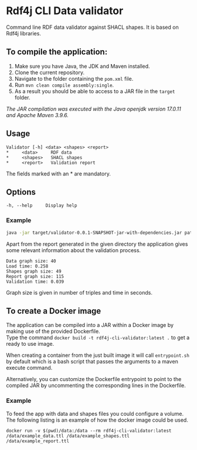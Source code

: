 # Rdf4j CLI Data validator
Command line RDF data validator against SHACL shapes. It is based on Rdf4j libraries.

## To compile the application:
1. Make sure you have Java, the JDK and Maven installed.
2. Clone the current repository.
3. Navigate to the folder containing the `pom.xml` file.
4. Run `mvn clean compile assembly:single`.
5. As a result you should be able to access to a JAR file in the `target` folder.

_The JAR compilation was executed with the Java openjdk version 17.0.11 and Apache Maven 3.9.6._

## Usage
    Validator [-h] <data> <shapes> <report>
    *     <data>     RDF data
    *     <shapes>   SHACL shapes
    *     <report>   Validation report

The fields marked with an \* are mandatory.
## Options
    -h, --help     Display help

### Example
```bash
java -jar target/validator-0.0.1-SNAPSHOT-jar-with-dependencies.jar path/to/rdf_data.ttl path/to/shacl_shapes.ttl path/to/save/report.ttl
```
Apart from the report generated in the given directory the application gives some relevant information about the validation process.
```
Data graph size: 40
Load time: 0.258
Shapes graph size: 49
Report graph size: 115
Validation time: 0.039
```
Graph size is given in number of triples and time in seconds.

## To create a Docker image
The application can be compiled into a JAR within a Docker image by making use of the provided Dockerfile. \
Type the command `docker build -t rdf4j-cli-validator:latest .` to get a ready to use image.

When creating a container from the just built image it will call `entrypoint.sh` by default which is a bash script that passes the arguments to a maven execute command. 

Alternatively, you can customize the Dockerfile entrypoint to point to the compiled JAR by uncommenting the corresponding lines in the Dockerfile. 

### Example
To feed the app with data and shapes files you could configure a volume. The following listing is an example of how the docker image could be used. 
```docker
docker run -v $(pwd)/data:/data --rm rdf4j-cli-validator:latest /data/example_data.ttl /data/example_shapes.ttl /data/example_report.ttl
```